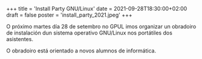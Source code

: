 +++
title = 'Install Party GNU/Linux'
date = 2021-09-28T18:30:00+02:00
draft = false
poster = 'install_party_2021.jpeg'
+++

O próximo martes día 28 de setembro no GPUL imos organizar un obradoiro de instalación dun sistema operativo GNU/Linux nos portátiles dos asistentes.

O obradoiro está orientado a novos alumnos de informática.

